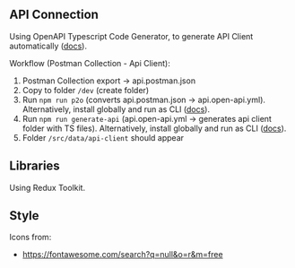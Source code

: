 ## API Connection

Using OpenAPI Typescript Code Generator, to generate API Client automatically ([docs](https://github.com/ferdikoomen/openapi-typescript-codegen/wiki/Basic-usage)).

Workflow (Postman Collection - Api Client):

1. Postman Collection export -> api.postman.json
2. Copy to folder `/dev` (create folder)
3. Run `npm run p2o` (converts api.postman.json -> api.open-api.yml). Alternatively, install globally and run as CLI ([docs](https://joolfe.github.io/postman-to-openapi/#basic-conversion)).
4. Run `npm run generate-api` (api.open-api.yml -> generates api client folder with TS files). Alternatively, install globally and run as CLI ([docs](https://github.com/ferdikoomen/openapi-typescript-codegen/wiki/Basic-usage)).
5. Folder `/src/data/api-client` should appear

## Libraries

Using Redux Toolkit.

## Style

Icons from:

- https://fontawesome.com/search?q=null&o=r&m=free
